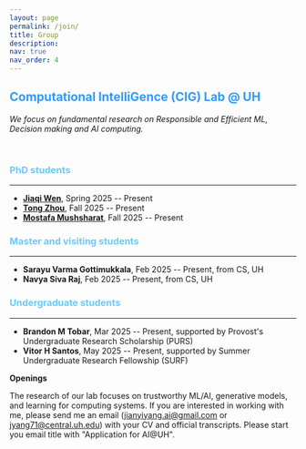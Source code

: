 ```yaml
---
layout: page
permalink: /join/
title: Group
description: 
nav: true
nav_order: 4
---
```


**<span style="color: #3399ff;"> Computational IntelliGence (CIG) Lab @ UH </span>**
---
*We focus on fundamental research on Responsible and Efficient ML, Decision making and AI computing.* 

&nbsp;
### **<span style="color: #66ccff;"> PhD students </span>**
---
* [**Jiaqi Wen**](), Spring 2025 -- Present
* [**Tong Zhou**](), Fall 2025 -- Present
* [**Mostafa Mushsharat**](), Fall 2025 -- Present

### **<span style="color: #66ccff;"> Master and visiting students </span>**
---
* **Sarayu Varma Gottimukkala**, Feb 2025 -- Present, from CS, UH
* **Navya Siva Raj**, Feb 2025 -- Present, from CS, UH

### **<span style="color: #66ccff;"> Undergraduate students </span>**
---
* **Brandon M Tobar**, Mar 2025 -- Present, supported by Provost's Undergraduate Research Scholarship (PURS)
* **Vitor H Santos**, May 2025 -- Present, supported by Summer Undergraduate Research Fellowship (SURF)




**Openings**

The research of our lab focuses on trustworthy ML/AI, generative models, and learning for computing systems. 
If you are interested in working with me, please send me an email (jianyiyang.ai@gmail.com or jyang71@central.uh.edu) with your CV and official transcripts. Please start you email title with "Application for AI@UH".



